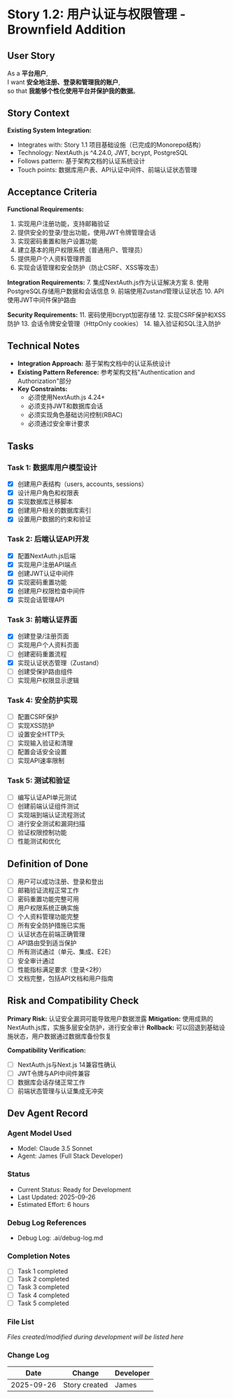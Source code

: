 # Story 1.2: 用户认证与权限管理 - Brownfield Addition

## User Story

As a **平台用户**,  
I want **安全地注册、登录和管理我的账户**,  
so that **我能够个性化使用平台并保护我的数据**。

## Story Context

**Existing System Integration:**
- Integrates with: Story 1.1 项目基础设施（已完成的Monorepo结构）
- Technology: NextAuth.js ^4.24.0, JWT, bcrypt, PostgreSQL
- Follows pattern: 基于架构文档的认证系统设计
- Touch points: 数据库用户表、API认证中间件、前端认证状态管理

## Acceptance Criteria

**Functional Requirements:**
1. 实现用户注册功能，支持邮箱验证
2. 提供安全的登录/登出功能，使用JWT令牌管理会话
3. 实现密码重置和账户设置功能
4. 建立基本的用户权限系统（普通用户、管理员）
5. 提供用户个人资料管理界面
6. 实现会话管理和安全防护（防止CSRF、XSS等攻击）

**Integration Requirements:**
7. 集成NextAuth.js作为认证解决方案
8. 使用PostgreSQL存储用户数据和会话信息
9. 前端使用Zustand管理认证状态
10. API使用JWT中间件保护路由

**Security Requirements:**
11. 密码使用bcrypt加密存储
12. 实现CSRF保护和XSS防护
13. 会话令牌安全管理（HttpOnly cookies）
14. 输入验证和SQL注入防护

## Technical Notes

- **Integration Approach:** 基于架构文档中的认证系统设计
- **Existing Pattern Reference:** 参考架构文档"Authentication and Authorization"部分
- **Key Constraints:** 
  - 必须使用NextAuth.js 4.24+
  - 必须支持JWT和数据库会话
  - 必须实现角色基础访问控制(RBAC)
  - 必须通过安全审计要求

## Tasks

### Task 1: 数据库用户模型设计
- [x] 创建用户表结构（users, accounts, sessions）
- [x] 设计用户角色和权限表
- [x] 实现数据库迁移脚本
- [x] 创建用户相关的数据库索引
- [x] 设置用户数据的约束和验证

### Task 2: 后端认证API开发
- [x] 配置NextAuth.js后端
- [x] 实现用户注册API端点
- [x] 创建JWT认证中间件
- [x] 实现密码重置功能
- [x] 创建用户权限检查中间件
- [x] 实现会话管理API

### Task 3: 前端认证界面
- [x] 创建登录/注册页面
- [ ] 实现用户个人资料页面
- [ ] 创建密码重置流程
- [x] 实现认证状态管理（Zustand）
- [ ] 创建受保护路由组件
- [ ] 实现用户权限显示逻辑

### Task 4: 安全防护实现
- [ ] 配置CSRF保护
- [ ] 实现XSS防护
- [ ] 设置安全HTTP头
- [ ] 实现输入验证和清理
- [ ] 配置会话安全设置
- [ ] 实现API速率限制

### Task 5: 测试和验证
- [ ] 编写认证API单元测试
- [ ] 创建前端认证组件测试
- [ ] 实现端到端认证流程测试
- [ ] 进行安全测试和漏洞扫描
- [ ] 验证权限控制功能
- [ ] 性能测试和优化

## Definition of Done

- [ ] 用户可以成功注册、登录和登出
- [ ] 邮箱验证流程正常工作
- [ ] 密码重置功能完整可用
- [ ] 用户权限系统正确实施
- [ ] 个人资料管理功能完整
- [ ] 所有安全防护措施已实施
- [ ] 认证状态在前端正确管理
- [ ] API路由受到适当保护
- [ ] 所有测试通过（单元、集成、E2E）
- [ ] 安全审计通过
- [ ] 性能指标满足要求（登录<2秒）
- [ ] 文档完整，包括API文档和用户指南

## Risk and Compatibility Check

**Primary Risk:** 认证安全漏洞可能导致用户数据泄露
**Mitigation:** 使用成熟的NextAuth.js库，实施多层安全防护，进行安全审计
**Rollback:** 可以回退到基础设施状态，用户数据通过数据库备份恢复

**Compatibility Verification:**
- [ ] NextAuth.js与Next.js 14兼容性确认
- [ ] JWT令牌与API中间件兼容
- [ ] 数据库会话存储正常工作
- [ ] 前端状态管理与认证集成无冲突

## Dev Agent Record

### Agent Model Used
- Model: Claude 3.5 Sonnet
- Agent: James (Full Stack Developer)

### Status
- Current Status: Ready for Development
- Last Updated: 2025-09-26
- Estimated Effort: 6 hours

### Debug Log References
- Debug Log: .ai/debug-log.md

### Completion Notes
- [ ] Task 1 completed
- [ ] Task 2 completed  
- [ ] Task 3 completed
- [ ] Task 4 completed
- [ ] Task 5 completed

### File List
*Files created/modified during development will be listed here*

### Change Log
| Date | Change | Developer |
|------|--------|-----------|
| 2025-09-26 | Story created | James |
